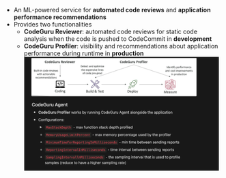 - An ML-powered service for **automated code reviews** and **application performance recommendations**
- Provides two functionalities
    - **CodeGuru Reviewer**: automated code reviews for static code analysis when the code is pushed to CodeCommit in **development**
    - **CodeGuru Profiler**: visibility and recommendations about application performance during
    runtime in **production**
![alt text](image-2.png)